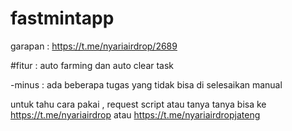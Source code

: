 # fastmintapp

garapan : https://t.me/nyariairdrop/2689

#fitur : auto farming dan auto clear task

-minus : ada beberapa tugas yang tidak bisa di selesaikan manual

untuk tahu cara pakai , request script atau tanya tanya bisa ke https://t.me/nyariairdrop atau https://t.me/nyariairdropjateng
